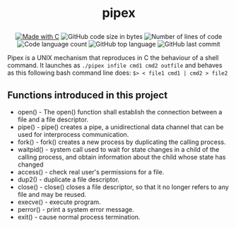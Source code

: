 # <p align="center">pipex </p>

<p align="center">
    <a href="https://www.cprogramming.com/"><img alt="Made with C" src="https://img.shields.io/badge/Made%20with-C-1f425f.svg"/></a>
    <img alt="GitHub code size in bytes" src="https://img.shields.io/github/languages/code-size/bylkuss/pipex?color=lightblue" />
    <img alt="Number of lines of code" src="https://img.shields.io/tokei/lines/github/bylkuss/pipex?color=critical" />
    <img alt="Code language count" src="https://img.shields.io/github/languages/count/bylkuss/pipex?color=yellow" />
    <img alt="GitHub top language" src="https://img.shields.io/github/languages/top/bylkuss/pipex?color=blue" />
    <img alt="GitHub last commit" src="https://img.shields.io/github/last-commit/bylkuss/pipex?color=green" />
</p>

Pipex is a UNIX mechanism that reproduces in C the behaviour of a shell command. It launches as 
`./pipex infile cmd1 cmd2 outfile` and behaves as this following bash command line does: `$> < file1 cmd1 | cmd2 > file2`



## Functions introduced in this project
- open() -  The open() function shall establish the connection between a file and a file descriptor.
- pipe() -  pipe() creates a pipe, a unidirectional data channel that can be used for interprocess communication.
- fork() -  fork() creates a new process by duplicating the calling process.
- waitpid() - system call used to wait for state changes in a child of the calling process, and obtain information about the child whose state has changed
- access()  - check real user's permissions for a file.
- dup2() -  duplicate a file descriptor.
- close() - close() closes a file descriptor, so that it no longer refers to any file and may be reused.
- execve() -  execute program.
- perror() -  print a system error message.
- exit() -   cause normal process termination.
